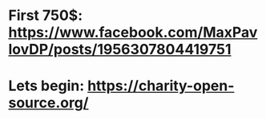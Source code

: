 # First 750$: https://www.facebook.com/MaxPavlovDP/posts/1956307804419751
# Lets begin: https://charity-open-source.org/
